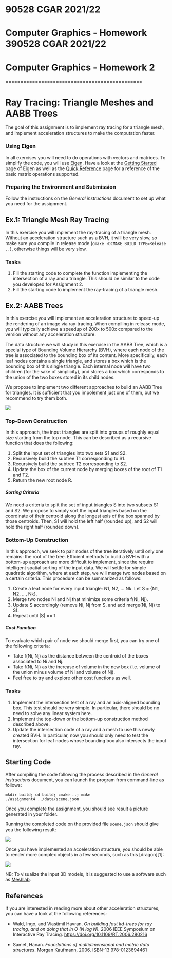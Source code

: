 90528 CGAR 2021/22 
==================
Computer Graphics -  Homework 390528 CGAR 2021/22 
==================
Computer Graphics -  Homework 2
==============================================


==============================================

Ray Tracing: Triangle Meshes and AABB Trees
===========================================

The goal of this assignment is to implement ray tracing for a triangle mesh, and implement acceleration structures to make the computation faster.

### Using Eigen

In all exercises you will need to do operations with vectors and matrices. To simplify the code, you will use [Eigen](http://eigen.tuxfamily.org/).
Have a look at the [Getting Started](http://eigen.tuxfamily.org/dox/GettingStarted.html) page of Eigen as well as the [Quick Reference](http://eigen.tuxfamily.org/dox/group__QuickRefPage.html}) page for a reference of the basic matrix operations supported.

### Preparing the Environment and Submission

Follow the instructions on the *General instructions* document to set up what you need for the assignment.

Ex.1: Triangle Mesh Ray Tracing
-------------------------------

In this exercise you will implement the ray-tracing of a triangle mesh. Without an acceleration structure such as a BVH, it will be very slow, so make sure you compile in release mode (`cmake -DCMAKE_BUILD_TYPE=Release ..`), otherwise things will be very slow.

### Tasks

1. Fill the starting code to complete the function implementing the intersection of a ray and a triangle. This should be similar to the code you developed for Assignment 2.
2. Fill the starting code to implement the ray-tracing of a triangle mesh.

Ex.2: AABB Trees
----------------

In this exercise you will implement an acceleration structure to speed-up the rendering of an image via ray-tracing. When compiling in release mode, you will typically achieve a speedup of 200x to 500x compared to the version without any acceleration structure.

The data structure we will study in this exercise in the AABB Tree, which is a special type of Bounding Volume Hierarchy (BVH), where each node of the tree is associated to the bounding box of its content. More specifically, each leaf nodes contains a single triangle, and stores a box which is the bounding box of this single triangle. Each internal node will have two children (for the sake of simplicity), and stores a box which corresponds to the union of the two boxes stored in its child nodes.

We propose to implement two different approaches to build an AABB Tree for triangles. It is sufficient that you impolement just one of them, but we recommend to try them both.

![](img/bvh.png?raw=true)

### Top-Down Construction

In this approach, the input triangles are split into groups of roughly equal size starting from the top node. This can be described as a recursive function that does the following:

1. Split the input set of triangles into two sets S1 and S2.
2. Recursively build the subtree T1 corresponding to S1.
3. Recursively build the subtree T2 corresponding to S2.
4. Update the box of the current node by merging boxes of the root of T1 and T2.
5. Return the new root node R.

##### Sorting Criteria

We need a criteria to split the set of input triangles S into two subsets S1 and S2. We propose to simply sort the input triangles based on the coordinate of their centroid along the longest axis of the box spanned by those centroids. Then, S1 will hold the left half (rounded up), and S2 will hold the right half (rounded down).

### Bottom-Up Construction

In this approach, we seek to pair nodes of the tree iteratively until only one remains: the root of the tree. Efficient methods to build a BVH with a bottom-up approach are more difficult to implement, since the require intelligent spatial sorting of the input data. We will settle for simple quadratic algorithm, where at each step, we will merge two nodes based on a certain criteria. This procedure can be summarized as follows:

1. Create a leaf node for every input triangle: N1, N2, ... Nk. Let S = {N1, N2, ..., Nk}.
2. Merge two nodes Ni and Nj that minimize some criteria f(Ni, Nj).
3. Update S accordingly (remove Ni, Nj from S, and add merge(Ni, Nj) to S).
4. Repeat until |S| == 1.

##### Cost Function

To evaluate which pair of node we should merge first, you can try one of the following criteria:

- Take f(Ni, Nj) as the distance between the centroid of the boxes associated to Ni and Nj.
- Take f(Ni, Nj) as the increase of volume in the new box (i.e. volume of the union minus volume of Ni and volume of Nj).
- Feel free to try and explore other cost functions as well.

### Tasks

1. Implement the intersection test of a ray and an axis-aligned bounding box. This test should be very simple. In particular, there should be no need to solve any linear system here.
2. Implement the top-down or the bottom-up construction method described above. 
3. Update the intersection code of a ray and a mesh to use this newly created BVH. In particular, now you should only need to test the intersection for leaf nodes whose bounding box also intersects the input ray.

Starting Code
-------------

After compiling the code following the process described in the *General instructions* document, you can launch the program from command-line as follows:

```
mkdir build; cd build; cmake ..; make
./assignment4 ../data/scene.json
```
Once you complete the assignment, you should see result a picture generated in your folder.

Running the completed code on the provided file `scene.json` should give you the following result:

![](img/bunny.png?raw=true)

Once you have implemented an acceleration structure, you should be able to render more complex objects in a few seconds, such as this [dragon][1]:

![](img/dragon.png?raw=true)

NB: To visualize the input 3D models, it is suggested to use a software such as [Meshlab](http://www.meshlab.net/).


References
----------

If you are interested in reading more about other acceleration structures, you can have a look at the following references:

- Wald, Ingo, and Vlastimil Havran. *On building fast kd-trees for ray tracing, and on doing that in O (N log N).* 2006 IEEE Symposium on Interactive Ray Tracing. https://doi.org/10.1109/RT.2006.280216

- Samet, Hanan. *Foundations of multidimensional and metric data structures*. Morgan Kaufmann, 2006. ISBN-13 978-0123694461
